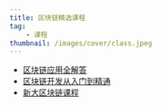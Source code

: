 ```yaml
---
title: 区块链精选课程
tag:
	- 课程
thumbnail: /images/cover/class.jpeg
---
```


- [区块链应用全解答](/lectures/lecture-blockchain-all-answers)
- [区块链开发从入门到精通](/lectures/lecture-blockchain-dev-newbie-to-master)
- [新大区块链课程](/lectures/lecture-xinda-blockchain)



